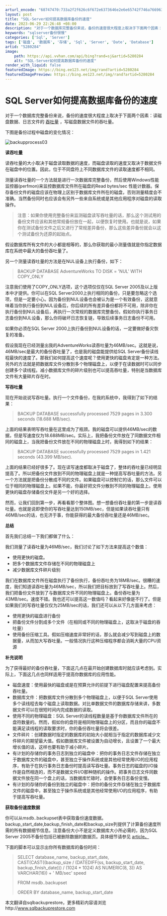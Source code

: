 ```yaml
---
arturl_encode: "68747470:733a2f2f626c6f672e6373646e2e6e65742f746a766963746f:722f61727469636c652f64657461696c732f35323830323834"
layout: post
title: "SQL-Server如何提高数据库备份的速度"
date: 2023-06-29 22:26:48 +08:00
description: "对于一个数据库完整备份来说，备份的速度很大程度上取决于下面两个因素：读磁盘数据、日志文件的吞吐量，写"
keywords: "sqlserver备份很慢"
categories: ['Sql', 'Server']
tags: ['磁盘', '数据库', '存储', 'Sql', 'Server', 'Date', 'Database']
artid: "5280284"
image:
    path: https://api.vvhan.com/api/bing?rand=sj&artid=5280284
    alt: "SQL-Server如何提高数据库备份的速度"
render_with_liquid: false
featuredImage: https://bing.ee123.net/img/rand?artid=5280284
featuredImagePreview: https://bing.ee123.net/img/rand?artid=5280284
---
```


# SQL Server如何提高数据库备份的速度

对于一个数据库完整备份来说，备份的速度很大程度上取决于下面两个因素：读磁盘数据、日志文件的
[吞吐量](http://blog.csdn.net/tjvictor/archive/2010/02/01/5278569.aspx)
，写磁盘数据文件的吞吐量。

下图是备份过程中磁盘的变化情况：

![backupprocess03](http://hi.csdn.net/attachment/201001/31/32139_1264944233CtEk.png "backupprocess03")

**读吞吐量**

读吞吐量的大小取决于磁盘读取数据的速度，而磁盘读取的速度又取决于数据文件在磁盘中的位置。因此，位于不同盘符上不同数据库文件的读取速度都不相同。

测量读吞吐量的一个方法就是进行一次数据库完整备份，然后使用Windows性能监控器(perfmon)来监控数据库文件所在磁盘的Read bytes/sec 性能计数器。保存备份文件的磁盘应该在物理上区别于数据库文件所在的磁盘，否则测量精度会不准确。当然备份同时也应该会有另外一些来自系统或是其他应用程序对磁盘的读取操作。

> 注意：如果你使用完整备份来监测磁盘读写吞吐量的话，那么这个测试用的备份文件应该和其他常规备份放在一起，以便恢复时使用。也就是说，如果你在测试备份文件之后又进行了常规差异备份，那么这些差异备份就会以这个测试备份为还原的起始点。

假设数据库所有文件的大小都是相等的，那么你获取的最小测量值就是你指定数据库在系统中最大的备份吞吐量了。

另一个测量读吞吐量的方法是在NUL设备上执行备份，如下：

> BACKUP DATABASE AdventureWorks TO DISK = 'NUL' WITH COPY_ONLY

注意我们使用了COPY_ONLY选项，这个选项仅仅在SQL Server 2005及以上版本中才提供。你可以在SQL Server2000上执行相同的备份，只是要忽略这个选项，但是一定要小心。因为备份到NUL设备也会被认为是一个有效备份，这就意味着当你执行备份到NUL设备后，你后续的所有差异备份都将不可用，除非你在执行备份到NUL设备后，再执行一次常规的数据库完整备份。假如你执行事务日志备份到NUL设备，那么你将破坏日志恢复链，导致后续事务日志备份不可用。

如果你必须在SQL Server 2000上执行备份到NUL设备的话，一定要做好备灾恢复的准备。

假设我现在已经测量出我的AdventureWorks读吞吐量为46MB/sec。这就是说，46MB/sec是最大的备份吞吐量了，也是我的磁盘能提供给SQL Server备份读线程最快的速度了。那我们如何提高这个速度呢？使用更快的磁盘肯定是一种方法。另外的方法就是把数据库文件分散到多个物理磁盘上，以便于在读数据时可以同步创建多个读线程。减小数据库文件的碎片级别也可以提高吞吐量，特别是当数据库文件有大量碎片存在时。

**写吞吐量**

现在开始说说写吞吐量。执行一个文件备份，在我的系统中，我得到了如下的结果：

> BACKUP DATABASE successfully processed 7529 pages in 3.300 seconds (18.688 MB/sec).

上面的结果表明写吞吐量在这里成为了瓶颈。我的磁盘可以提供46MB/sec的数据，但是写速度仅为18.688MB/sec。实际上，我把备份文件放在了同数据文件相同的磁盘上，当我把备份文件放在不同的物理磁盘上时，我得到如下的结果：

> BACKUP DATABASE successfully processed 7529 pages in 1.421 seconds (43.399 MB/sec).

上面的结果已经好很多了。现在读写速度都取决于磁盘了，整体的吞吐量已经明显提高了。所以把备份文件放到不同的物理磁盘上就是一种提高写吞吐量的方法。另一个方法就是把备份分散成不同的文件。如果磁盘可以控制它的话，那么文件可以位于相同的物理磁盘上。如果不能，你最好把文件分散到不同的物理磁盘上。使用更快的磁盘存储备份文件是另一个好的选择。

然而，让我们回到第一步，再看看那个整体图。想一想备份吞吐量的第一步是读吞吐量。也就是说即使你的写吞吐量达到150MB/sec，但是如果读吞吐量只有46MB/sec的话，也无济于事，你能获得的最大备份吞吐量还是46MB/sec。

**总结**

首先我们总结一下我们都做了什么：

我们测量了读吞吐量为46MB/sec，我们讨论了如下方法来提高这个数值：

* 使用更快的磁盘。
* 把多个数据库文件存储在不同的物理磁盘上
* 减少数据库文件碎片级别

我们在数据库文件所在磁盘执行了备份执行，备份吞吐务为18MB/sec。很糟的速度，我们知道读吞吐量为46MB/sec，所以我们把目标放到了写吞吐量上。然后，我们把备份文件放到了与数据库文件不同的物理磁盘上。备份吞吐量为43MB/sec。速度不错。我也还可以提高这一数值吗？看起来好像是不行了。但是如果我们的写吞吐量仅仅为25MB/sec的话，我们还可以从以下几方面来考虑：

* 使用更快的磁盘进行备份
* 把备份文件分割成多个文件（在相同或不同的物理磁盘上，这取决于磁盘的吞吐量）
* 使用备份压缩工具。假如压缩速度非常好的话，那么就会减少写到磁盘上的数据量，从而加大写吞吐量。一般情况执行这种压缩程序都会消耗大量的CPU资源

**补充说明**

为了获得最好的备份吞吐量，下面这几点在最开始创建数据库时就应该考虑到。实际上，下面这几点也同样适用于提高你数据库的应用性能。

* 磁盘速度：使用最快的磁盘或是在预算允许的前提下进行磁盘配置来提高备份吞吐量。
* 数据库文件：把数据库文件分散到多个物理磁盘上，以便于SQL Server使用多个读线程去每个磁盘上读取数据。对比单数据文件的数据库存储来讲，多数据文件可以在很短时间内完成数据的读取。
* 使用不同的物理磁盘：SQL Server的读线程数量是基于你数据库文件所在的盘符数量的。然而，假如你的盘符是相同物理磁盘上的分区，而且你的磁盘不能满足读线程的读取要求时，你的备份吞吐量将会很差。
* 文件碎片：创建数据时指定的数据库的初始大小就相当于指定的数据库减少文件碎片的期望最大值。假如数据库文件被设置为自动增长，且设置了一个最大增长值的话，这样也要有助于减小碎片。
* 有计划的存储你的事务日志到独立的磁盘中：把你的事务日志文件存储在独立于数据库文件的磁盘中，甚至独立于操作系统或是其他经常使用I/O的应用程序，有助于在执行事务日志备份时提高读写吞吐量。事务日志的磁盘的I/O操作是自然相连的，而不是数据文件I/O那种随机的操作。把事务日志文件同数据文件放在同一个盘上的话，当数据库忙碌时，会使事务日志备份变慢。
* 有计划的存储你的备份到独立的磁盘中：把你的备份文件存储在独立于数据库文件的磁盘中，甚至独立于操作系统或是其他经常使用I/O的应用程序，有助于提高写吞吐量。

**获取备份速度数据**

你可以从msdb..backupset表中获取备份速度数据。backup_start_date,backup_finish_date和backup_size列提供了计算备份速度所需的所有数据细节信息。注意备份大小不是定义数据库大小所必需的，因为SQL Server 2005不备份包括已被删除数据的数据页。具体细节请参见
[article。](http://www.sqlbackuprestore.com/backupfile_test.htm)

下面的脚本可以显示出你所有数据库的备份时间：

> SELECT database_name, backup_start_date, CAST(CAST((backup_size / (DATEDIFF(ss, backup_start_date, backup_finish_date))) / (1024 * 1024) AS NUMERIC(8, 3)) AS VARCHAR(16)) + ' MB/sec' speed
>   
> FROM msdb..backupset
>   
> ORDER BY database_name, backup_start_date

本文翻译自sqlbackuprestore，更多精彩内容请浏览http://www.sqlbackuprestore.com